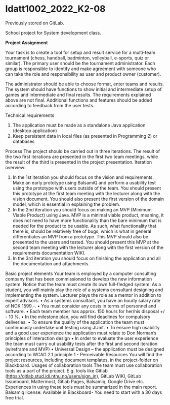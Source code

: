 # Idatt1002_2022_K2-08

Previously stored on GitLab.

School project for System development class.

**Project Assignment**

Your task is to create a tool for setup and result service for a multi-team tournament (chess, handball, badminton,
volleyball, e-sports, quiz or similar). The primary user should be the tournament administrator. Each group is
responsible to identify and make agreement with someone who can take the role and responsibility as user and product
owner (customer).

The administrator should be able to choose format, enter teams and results. The system should have functions to show
initial and intermediate setup of games and intermediate and final results. The requirements explained above are not
final. Additional functions and features should be added according to feedback from the user tests.

Technical requirements

1. The application must be made as a standalone Java application (desktop application)
2. Keep persistent data in local files (as presented in Programming 2) or databases

Process The project should be carried out in three iterations. The result of the two first iterations are presented in
the first two team meetings, while the result of the third is presented in the project presentation. Iteration overview:

1. In the 1st iteration you should focus on the vision and requirements. Make an early prototype using BalsamiQ and
   perform a usability test using the prototype with users outside of the team. You should present this prototype at the
   first team meeting with the lecturer along with the vision document. You should also present the first version of the
   domain model, which is essential in explaining the problem.
2. In the 2nd iteration you should focus on making an MVP (Minimum Viable Product) using Java. MVP is a minimal viable
   product, meaning, it does not need to have more functionality than the bare minimum that is needed for the product to
   be usable. As such, what functionality that there is, should be relatively free of bugs, which is what in general
   differentiates an MVP from a prototype. This MVP should also be presented to the users and tested. You should present
   this MVP at the second team meeting with the lecturer along with the first version of the requirements documentation
   WIKI.
3. In the 3rd iteration you should focus on finishing the application and all the documentation and attachments.

Basic project elements Your team is employed by a computer consulting company that has been commissioned to develop the
new information system. Notice that the team must create its own full-fledged system. As a student, you will mainly play
the role of a systems consultant designing and implementing the system. Lecturer plays the role as a mentor in addition
to expert advisors. • As a systems consultant, you have an hourly salary rate of NOK 1599.-. • You must consider any
costs in terms of personnel and software. • Each team member has approx. 150 hours for her/his disposal +/ - 10 %. • In
the milestone plan, you will find deadlines for compulsory deliveries. • To ensure the quality of the application the
team must continuously undertake unit testing using JUnit. • To ensure high usability and a good user experience the
application must relate to Don Norman’s principles of interaction design • In order to evaluate the user experience the
team must carry out usability tests after the first and second iteration (wireframe and MVP)
• Universal Design – the application must be designed according to WCAG 2.1 principle 1 - Perceivable Resources You will
find the project resources, including document templates, in the project-folder on Blackboard. Usages of collaboration
tools The team must use collaboration tools as a part of the project. E.g. tools like
Gitlab (https://gitlab.stud.idi.ntnu.no/users/sign_in), GitLab WIKI, GitLab Issueboard, Mattermost, Gitlab Pages,
Balsamiq, Google Drive etc. Experiences in using these tools must be summarized in the main report. Balsamiq license:
Available in Blackboard- You need to start with a 30 days free trial.
